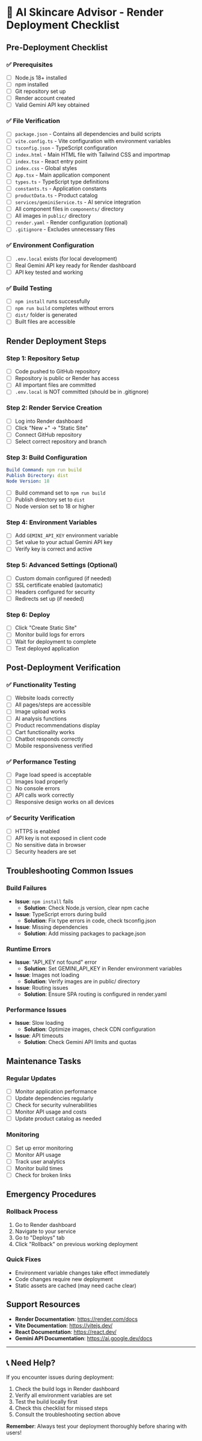 # 🚀 AI Skincare Advisor - Render Deployment Checklist

## Pre-Deployment Checklist

### ✅ Prerequisites
- [ ] Node.js 18+ installed
- [ ] npm installed
- [ ] Git repository set up
- [ ] Render account created
- [ ] Valid Gemini API key obtained

### ✅ File Verification
- [ ] `package.json` - Contains all dependencies and build scripts
- [ ] `vite.config.ts` - Vite configuration with environment variables
- [ ] `tsconfig.json` - TypeScript configuration
- [ ] `index.html` - Main HTML file with Tailwind CSS and importmap
- [ ] `index.tsx` - React entry point
- [ ] `index.css` - Global styles
- [ ] `App.tsx` - Main application component
- [ ] `types.ts` - TypeScript type definitions
- [ ] `constants.ts` - Application constants
- [ ] `productData.ts` - Product catalog
- [ ] `services/geminiService.ts` - AI service integration
- [ ] All component files in `components/` directory
- [ ] All images in `public/` directory
- [ ] `render.yaml` - Render configuration (optional)
- [ ] `.gitignore` - Excludes unnecessary files

### ✅ Environment Configuration
- [ ] `.env.local` exists (for local development)
- [ ] Real Gemini API key ready for Render dashboard
- [ ] API key tested and working

### ✅ Build Testing
- [ ] `npm install` runs successfully
- [ ] `npm run build` completes without errors
- [ ] `dist/` folder is generated
- [ ] Built files are accessible

## Render Deployment Steps

### Step 1: Repository Setup
- [ ] Code pushed to GitHub repository
- [ ] Repository is public or Render has access
- [ ] All important files are committed
- [ ] `.env.local` is NOT committed (should be in .gitignore)

### Step 2: Render Service Creation
- [ ] Log into Render dashboard
- [ ] Click "New +" → "Static Site"
- [ ] Connect GitHub repository
- [ ] Select correct repository and branch

### Step 3: Build Configuration
```yaml
Build Command: npm run build
Publish Directory: dist
Node Version: 18
```
- [ ] Build command set to `npm run build`
- [ ] Publish directory set to `dist`
- [ ] Node version set to 18 or higher

### Step 4: Environment Variables
- [ ] Add `GEMINI_API_KEY` environment variable
- [ ] Set value to your actual Gemini API key
- [ ] Verify key is correct and active

### Step 5: Advanced Settings (Optional)
- [ ] Custom domain configured (if needed)
- [ ] SSL certificate enabled (automatic)
- [ ] Headers configured for security
- [ ] Redirects set up (if needed)

### Step 6: Deploy
- [ ] Click "Create Static Site"
- [ ] Monitor build logs for errors
- [ ] Wait for deployment to complete
- [ ] Test deployed application

## Post-Deployment Verification

### ✅ Functionality Testing
- [ ] Website loads correctly
- [ ] All pages/steps are accessible
- [ ] Image upload works
- [ ] AI analysis functions
- [ ] Product recommendations display
- [ ] Cart functionality works
- [ ] Chatbot responds correctly
- [ ] Mobile responsiveness verified

### ✅ Performance Testing
- [ ] Page load speed is acceptable
- [ ] Images load properly
- [ ] No console errors
- [ ] API calls work correctly
- [ ] Responsive design works on all devices

### ✅ Security Verification
- [ ] HTTPS is enabled
- [ ] API key is not exposed in client code
- [ ] No sensitive data in browser
- [ ] Security headers are set

## Troubleshooting Common Issues

### Build Failures
- **Issue**: `npm install` fails
  - **Solution**: Check Node.js version, clear npm cache
- **Issue**: TypeScript errors during build
  - **Solution**: Fix type errors in code, check tsconfig.json
- **Issue**: Missing dependencies
  - **Solution**: Add missing packages to package.json

### Runtime Errors
- **Issue**: "API_KEY not found" error
  - **Solution**: Set GEMINI_API_KEY in Render environment variables
- **Issue**: Images not loading
  - **Solution**: Verify images are in public/ directory
- **Issue**: Routing issues
  - **Solution**: Ensure SPA routing is configured in render.yaml

### Performance Issues
- **Issue**: Slow loading
  - **Solution**: Optimize images, check CDN configuration
- **Issue**: API timeouts
  - **Solution**: Check Gemini API limits and quotas

## Maintenance Tasks

### Regular Updates
- [ ] Monitor application performance
- [ ] Update dependencies regularly
- [ ] Check for security vulnerabilities
- [ ] Monitor API usage and costs
- [ ] Update product catalog as needed

### Monitoring
- [ ] Set up error monitoring
- [ ] Monitor API usage
- [ ] Track user analytics
- [ ] Monitor build times
- [ ] Check for broken links

## Emergency Procedures

### Rollback Process
1. Go to Render dashboard
2. Navigate to your service
3. Go to "Deploys" tab
4. Click "Rollback" on previous working deployment

### Quick Fixes
- Environment variable changes take effect immediately
- Code changes require new deployment
- Static assets are cached (may need cache clear)

## Support Resources

- **Render Documentation**: https://render.com/docs
- **Vite Documentation**: https://vitejs.dev/
- **React Documentation**: https://react.dev/
- **Gemini API Documentation**: https://ai.google.dev/docs

---

## 📞 Need Help?

If you encounter issues during deployment:

1. Check the build logs in Render dashboard
2. Verify all environment variables are set
3. Test the build locally first
4. Check this checklist for missed steps
5. Consult the troubleshooting section above

**Remember**: Always test your deployment thoroughly before sharing with users!